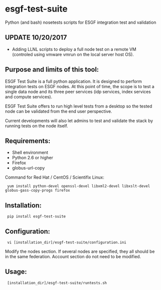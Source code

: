 esgf-test-suite
===============

Python (and bash) nosetests scripts for ESGF integration test and validation

## UPDATE 10/20/2017

 * Adding LLNL scripts to deploy a full node test on a remote VM (controled using vmware vmrun on the local server host OS).  


## Purpose and limits of this tool:

ESGF Test Suite is a full python application. It is designed to perform integration tests on ESGF nodes. At this point of time, the scope is to test a single data node and its three peer services (idp services, index services and compute services).

ESGF Test Suite offers to run high level tests from a desktop so the tested node can be validated from the end user perspective.

Current developments will also let admins to test and validate the stack by running tests on the node itself.

## Requirements:

 - Shell environment  
 - Python 2.6 or higher
 - Firefox
 - globus-url-copy

Command for Red Hat / CentOS / Scientifix Linux:

     yum install python-devel openssl-devel libxml2-devel libxslt-devel globus-gass-copy-progs firefox


## Installation:

     pip install esgf-test-suite

## Configuration:

     vi [installation_dir]/esgf-test-suite/configuration.ini   

Modify the nodes section. If several nodes are specified, they all should be in the same federation. Account section do not need to be modified.  

## Usage:

     [installation_dir]/esgf-test-suite/runtests.sh
